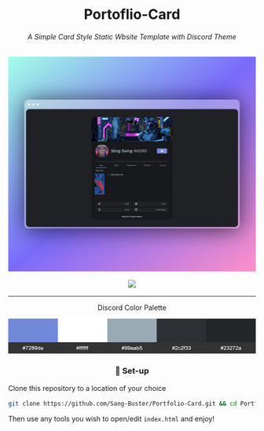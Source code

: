 <div align="center">

<h1>Portoflio-Card</h1>

<h6>A Simple Card Style Static Wbsite Template with Discord Theme</h6>

<a href="https://portfolio-card-sang-buster.vercel.app/" _target="blank">
<img src="README.assets/Web_Preview.png" alt="Web_Preview"/>
</a>

[![](https://img.shields.io/badge/Demo%20Preview-7289da?style=for-the-badge&logoColor=white)](https://portfolio-card-sang-buster.vercel.app/)

---

<p>Discord Color Palette</p>

<img src="README.assets/Discord_Color_Palette.png" alt="Discord_Color_Palette"/>

<h3>🚀 Set-up</h3>

</div>

Clone this repository to a location of your choice

```bash
git clone https://github.com/Sang-Buster/Portfolio-Card.git && cd Portfolio-Card && cd src
```
Then use any tools you wish to open/edit `index.html` and enjoy!
